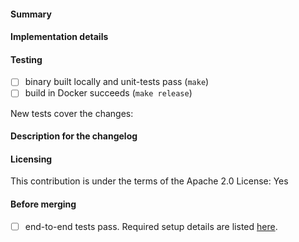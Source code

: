 #### Summary
<!-- What does this pull request do? -->

#### Implementation details
<!-- How are the changes implemented? -->

#### Testing
<!-- How was this tested? -->
- [ ] binary built locally and unit-tests pass (`make`)
- [ ] build in Docker succeeds (`make release`)

New tests cover the changes: <!-- yes|no -->

#### Description for the changelog
<!--
Write a short summary that describes the changes in this pull request
for inclusion in changelog.
-->

#### Licensing

This contribution is under the terms of the Apache 2.0 License: Yes

#### Before merging
<!-- Run end-to-end tests before merging -->
- [ ] end-to-end tests pass. Required setup details are listed [here](https://github.com/aws/amazon-ecs-cluster-state-service/blob/master/internal/Readme.md).
